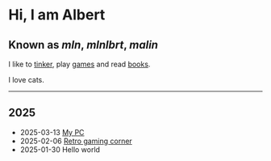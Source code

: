 # Hi, I am Albert

## Known as *mln*, *mlnlbrt*, *malin*

I like to [tinker](Projects.html), play [games](Games.html) and read [books](Books.html).

I love cats.

---


## 2025

- 2025-03-13 [My PC](_Pc.html)
- 2025-02-06 [Retro gaming corner](_Consoles.html)
- 2025-01-30 Hello world
